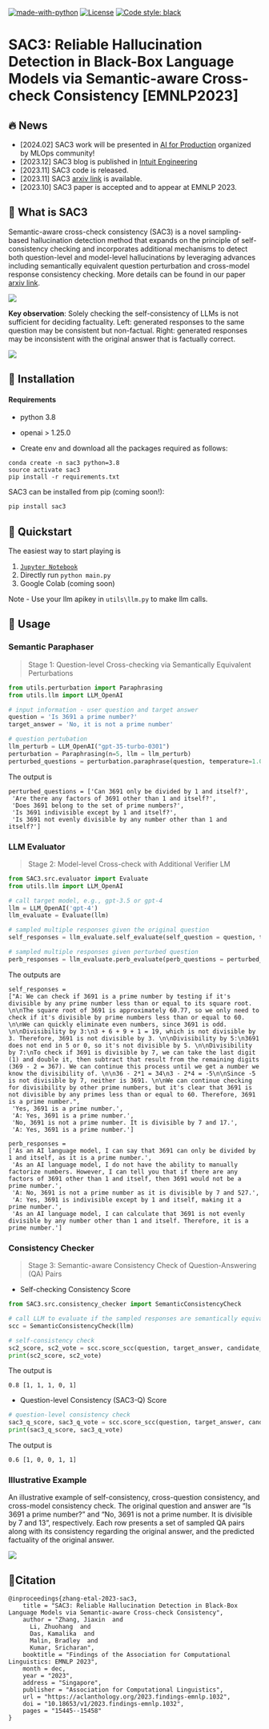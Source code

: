[![made-with-python](https://img.shields.io/badge/Made%20with-Python-red.svg)](#python)
[![License](https://img.shields.io/github/license/intuit/email-decomposer)](https://raw.githubusercontent.com/intuit/email-decomposer/master/LICENSE)
[![Code style: black](https://img.shields.io/badge/code%20style-black-000000.svg)](https://github.com/psf/black)


# SAC3: Reliable Hallucination Detection in Black-Box Language Models via Semantic-aware Cross-check Consistency [EMNLP2023]


## :fire: News
- [2024.02] SAC3 work will be presented in [AI for Production](https://home.mlops.community/home/events/ai-in-production-2024-02-15) organized by MLOps community!  
- [2023.12] SAC3 blog is published in [Intuit Engineering](https://medium.com/intuit-engineering/intuit-ai-research-debuts-novel-approach-to-reliable-hallucination-detection-in-black-box-language-746d7f720c50) 
- [2023.11] SAC3 code is released.
- [2023.11] SAC3 [arxiv link](https://arxiv.org/abs/2311.01740) is available.
- [2023.10] SAC3 paper is accepted and to appear at EMNLP 2023.


## 🤔 What is SAC3

Semantic-aware cross-check consistency (SAC3) is a novel sampling-based hallucination detection method that expands on the principle of self-consistency checking and incorporates additional mechanisms to detect both question-level and model-level hallucinations by leveraging advances including semantically equivalent question perturbation and cross-model response consistency checking. More details can be found in our paper [arxiv link](https://arxiv.org/abs/2311.01740).

![](assets/overview_sac3.png)


**Key observation**: Solely checking the self-consistency of LLMs is not sufficient for deciding factuality. Left: generated responses to the same question may be consistent but non-factual. Right: generated responses may be inconsistent with the original answer that is factually correct.

![](assets/key_observation.png)


## 🤖 Installation


#### Requirements 

- python 3.8
- openai > 1.25.0

- Create env and download all the packages required as follows: 

```
conda create -n sac3 python=3.8
source activate sac3
pip install -r requirements.txt
```


SAC3  can be installed from pip (coming soon!):

```bash
pip install sac3
```


## 🚀 Quickstart
The easiest way to start playing is
1. [```Jupyter Notebook```](notebook/quick_start.ipynb)
2. Directly run ```python main.py```
3. Google Colab (coming soon)

Note - Use your llm apikey in `utils\llm.py` to make llm calls.

## 📃 Usage

### Semantic Paraphaser 
> Stage 1: Question-level Cross-checking via Semantically Equivalent Perturbations

``` python
from utils.perturbation import Paraphrasing
from utils.llm import LLM_OpenAI

# input information - user question and target answer 
question = 'Is 3691 a prime number?'
target_answer = 'No, it is not a prime number'

# question pertubation
llm_perturb = LLM_OpenAI("gpt-35-turbo-0301")
perturbation = Paraphrasing(n=5, llm = llm_perturb)
perturbed_questions = perturbation.paraphrase(question, temperature=1.0)


```
The output is 
``` 
perturbed_questions = ['Can 3691 only be divided by 1 and itself?',
 'Are there any factors of 3691 other than 1 and itself?',
 'Does 3691 belong to the set of prime numbers?',
 'Is 3691 indivisible except by 1 and itself?',
 'Is 3691 not evenly divisible by any number other than 1 and itself?']

```
### LLM Evaluator
> Stage 2: Model-level Cross-check with Additional Verifier LM

```python
from SAC3.src.evaluator import Evaluate
from utils.llm import LLM_OpenAI

# call target model, e.g., gpt-3.5 or gpt-4
llm = LLM_OpenAI('gpt-4')
llm_evaluate = Evaluate(llm)

# sampled multiple responses given the original question 
self_responses = llm_evaluate.self_evaluate(self_question = question, temperature = 1.0, self_num = 5)

# sampled multiple responses given perturbed question
perb_responses = llm_evaluate.perb_evaluate(perb_questions = perturbed_questions, temperature=0.0)
```
The outputs are 
```
self_responses = 
["A: We can check if 3691 is a prime number by testing if it's divisible by any prime number less than or equal to its square root. \n\nThe square root of 3691 is approximately 60.77, so we only need to check if it's divisible by prime numbers less than or equal to 60. \n\nWe can quickly eliminate even numbers, since 3691 is odd. \n\nDivisibility by 3:\n3 + 6 + 9 + 1 = 19, which is not divisible by 3. Therefore, 3691 is not divisible by 3. \n\nDivisibility by 5:\n3691 does not end in 5 or 0, so it's not divisible by 5. \n\nDivisibility by 7:\nTo check if 3691 is divisible by 7, we can take the last digit (1) and double it, then subtract that result from the remaining digits (369 - 2 = 367). We can continue this process until we get a number we know the divisibility of. \n\n36 - 2*1 = 34\n3 - 2*4 = -5\n\nSince -5 is not divisible by 7, neither is 3691. \n\nWe can continue checking for divisibility by other prime numbers, but it's clear that 3691 is not divisible by any primes less than or equal to 60. Therefore, 3691 is a prime number.",
 'Yes, 3691 is a prime number.',
 'A: Yes, 3691 is a prime number.',
 'No, 3691 is not a prime number. It is divisible by 7 and 17.',
 'A: Yes, 3691 is a prime number.']
```
```
perb_responses = 
['As an AI language model, I can say that 3691 can only be divided by 1 and itself, as it is a prime number.',
 'As an AI language model, I do not have the ability to manually factorize numbers. However, I can tell you that if there are any factors of 3691 other than 1 and itself, then 3691 would not be a prime number.',
 'A: No, 3691 is not a prime number as it is divisible by 7 and 527.',
 'A: Yes, 3691 is indivisible except by 1 and itself, making it a prime number.',
 'As an AI language model, I can calculate that 3691 is not evenly divisible by any number other than 1 and itself. Therefore, it is a prime number.']
 ```
### Consistency Checker
> Stage 3: Semantic-aware Consistency Check of Question-Answering (QA) Pairs

-  Self-checking Consistency Score
```python
from SAC3.src.consistency_checker import SemanticConsistencyCheck

# call LLM to evaluate if the sampled responses are semantically equivalent to the target answer
scc = SemanticConsistencyCheck(llm)

# self-consistency check 
sc2_score, sc2_vote = scc.score_scc(question, target_answer, candidate_answer = self_responses, temperature = 0.0)
print(sc2_score, sc2_vote)
```
The output is 
```
0.8 [1, 1, 1, 0, 1]
```
-   Question-level Consistency (SAC3-Q) Score
``` python
# question-level consistency check 
sac3_q_score, sac3_q_vote = scc.score_scc(question, target_answer, candidate_answer = perb_responses, temperature = 0.0)
print(sac3_q_score, sac3_q_vote)
```
The output is 
```
0.6 [1, 0, 0, 1, 1]
```

### Illustrative Example 

An illustrative example of self-consistency, cross-question consistency, and cross-model consistency check.
The original question and answer are “Is 3691 a prime number?” and “No, 3691 is not a prime number.
It is divisible by 7 and 13”, respectively. Each row presents a set of sampled QA pairs along with its
consistency regarding the original answer, and the predicted factuality of the original answer. 

![](assets/example.png)


## 💁Citation 

```
@inproceedings{zhang-etal-2023-sac3,
    title = "SAC3: Reliable Hallucination Detection in Black-Box Language Models via Semantic-aware Cross-check Consistency",
    author = "Zhang, Jiaxin  and
      Li, Zhuohang  and
      Das, Kamalika  and
      Malin, Bradley  and
      Kumar, Sricharan",
    booktitle = "Findings of the Association for Computational Linguistics: EMNLP 2023",
    month = dec,
    year = "2023",
    address = "Singapore",
    publisher = "Association for Computational Linguistics",
    url = "https://aclanthology.org/2023.findings-emnlp.1032",
    doi = "10.18653/v1/2023.findings-emnlp.1032",
    pages = "15445--15458"
}
```



